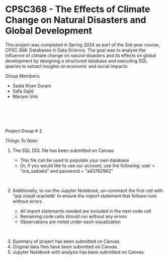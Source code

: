 # CPSC368 - The Effects of Climate Change on Natural Disasters and Global Development

This project was completed in Spring 2024 as part of the 3rd-year course, CPSC 368: Databases in Data Science. The goal was to analyze the influence of climate change on natural disasters and its effects on global development by designing a structured database and executing SQL queries to extract insights on economic and social impacts.

Group Members: 
* Sadia Khan Durani
* Safa Sajid
* Mariam Virk


# <br>

Project Group # 2

_Things To Note:_
1. The SQL DDL file has been submitted on Canvas

    * This file can be used to populate your own database
    * Or, if you would like to use our account, use the following: user = "ora_sadiakd" and password = "a43762962"
    
<br>

2. Additionally, to run the Jupyter Notebook, un-comment the first cell with '!pip install oracledb' to ensure the import statement that follows runs without errors

    * All import statements needed are included in the next code cell
    * Remaining code cells should run without any errors
    * Observations are noted under each visualization

<br>
    
3. Summary of project has been submitted on Canvas.
4. Original data files have been submitted on Canvas.
5. Jupyter Notebook with analysis has been submitted on Canvas.


